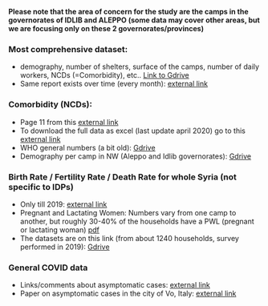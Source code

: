 **Please note that the area of concern for the study are the camps in the governorates of IDLIB and ALEPPO (some data may cover other areas, but we are focusing only on these 2 governorates/provinces)**

### Most comprehensive dataset: 
* demography, number of shelters, surface of the camps, number of daily workers, NCDs (=Comorbidity), etc.. [Link to Gdrive](https://drive.google.com/open?id=1fyrafAu1ikxnELFf8jUw8UHtIDVZtYtJ)
* Same report exists over time (every month): [external link](https://data.humdata.org/dataset/idp-camps-monitoring-november-of-2018)
      
### Comorbidity (NCDs):
* Page 11 from this [external link](https://www.acu-sy.org/en/idp-camps-dashboard/?gclid=EAIaIQobChMI9Kv45f2z6QIViIjVCh3-ZwawEAAYASAAEgJ51fD_BwE)
* To download the full data as excel (last update april 2020) go to this [external link](https://data.humdata.org/dataset/idp-camps-monitoring-november-of-2018)
* WHO general numbers (a bit old): [Gdrive](https://drive.google.com/open?id=11N7qCxoUQNu8sBNIsXIi18ytD5ktu1lz)
* Demography per camp in NW (Aleppo and Idlib governorates): [Gdrive](https://drive.google.com/open?id=1fyrafAu1ikxnELFf8jUw8UHtIDVZtYtJ)

### Birth Rate / Fertility Rate / Death Rate for whole Syria (not specific to IDPs) 
* Only till 2019: [external link](https://data.humdata.org/dataset/world-bank-health-indicators-for-syrian-arab-republic)
* Pregnant and Lactating Women: Numbers vary from one camp to another, but roughly 30-40% of the households have a PWL (pregnant or lactating woman) [pdf](https://www.impact-repository.org/document/reach/1625f5c2/REACH_SYR_-Northwest-Syria-Camps-and-Sites-Needs-Assessment_Sub-District-Profiles_April2020.pdf)
* The datasets are on this link (from about 1240 households, survey performed in 2019): [Gdrive](https://drive.google.com/open?id=1K8yKP0ac98ogy95fng37prJ_6Yle1xo7)

### General COVID data
* Links/comments about asymptomatic cases: [external link](https://www.cebm.net/covid-19/covid-19-what-proportion-are-asymptomatic/)
* Paper on asymptomatic cases in the city of Vo, Italy: [external link](https://www.medrxiv.org/content/10.1101/2020.04.17.20053157v1.full.pdf)

